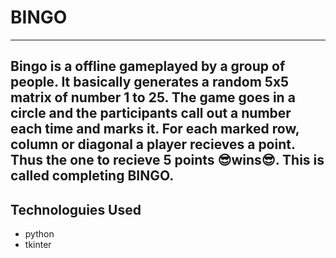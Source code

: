 # BINGO
---
Bingo is a offline gameplayed by a group of people.
It basically generates a random 5x5 matrix of number 1 to 25. The game goes in a circle and the participants call out a number each time and marks it.
For each marked row, column or diagonal a player recieves a point. Thus the one to recieve 5 points 😎wins😎. This is called completing BINGO.
---
## Technologuies Used
- python 
- tkinter
